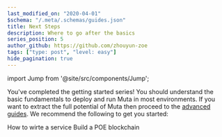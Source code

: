 ```yaml
---
last_modified_on: "2020-04-01"
$schema: "/.meta/.schemas/guides.json"
title: Next Steps
description: Where to go after the basics
series_position: 5
author_github: https://github.com/zhouyun-zoe
tags: ["type: post", "level: easy"]
hide_pagination: true
---
```


import Jump from '@site/src/components/Jump';

You've completed the getting started series! You should understand the basic
fundamentals to deploy and run Muta in most environments. If you
want to extract the full potential of Muta then proceed to the
[advanced guides][guides.advanced]. We recommend the following to get you
started:

<Jump to="/guides/advanced/service-demo/" leftIcon="book">
  How to wirte a service
</Jump>
<Jump to="/guides/advanced/poe-chain/" leftIcon="book">
  Build a POE blockchain
</Jump>

[guides.advanced]: /guides/advanced/
